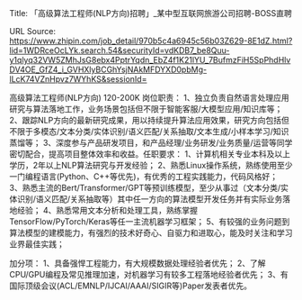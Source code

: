 Title: 「高级算法工程师(NLP方向)招聘」_某中型互联网旅游公司招聘-BOSS直聘

URL Source: https://www.zhipin.com/job_detail/970b5c4a6945c56b03Z629-8E1dZ.html?lid=1WDRceOcLYk.search.54&securityId=vdKDB7_be8Quu-y1qlyq32VW5ZMhJsG8ebx4PptrYqdn_EbZ4f1K21lYU_7BufmzFiH5SpPhdHlvDV4OE_GfZ4_i_GVHXlyBCGhYsjNAkMFDYXD0pbMg-lLcK74VZnHpvz7WYhKS&sessionId=

高级算法工程师(NLP方向) 120-200K
岗位职责：
1、独立负责自然语言处理应用研究与算法落地工作，业务场景包括但不限于智能客服/大模型应用/知识库等；
2、跟踪NLP方向的最新研究成果，用以持续提升算法应用效果，研究方向包括但不限于多模态/文本分类/实体识别/语义匹配/关系抽取/文本生成/小样本学习/知识蒸馏等；
3、深度参与产品研发项目，和产品经理/业务研发/业务质量/运营等同学密切配合，提高项目整体效率和收益。任职要求：
1、计算机相关专业本科及以上学历，2年以上NLP算法研究与开发经验；
2、熟悉Linux操作系统，熟练使用至少一门编程语言(Python、C++等优先)，有优秀的工程实践能力，代码风格好；
3、熟悉主流的Bert/Transformer/GPT等预训练模型，至少从事过（文本分类/实体识别/语义匹配/关系抽取等）其中任一方向的算法模型开发任务并有实际业务落地经验；
4、熟悉常用文本分析和处理工具，熟练掌握TensorFlow/PyTorch/Keras等任一主流机器学习框架；
5、有较强的业务问题到算法模型的建模能力，有强烈的技术好奇心、自驱力和进取心，能及时关注和学习业界最佳实践；

加分项：
1、具备强悍工程能力，有大规模数据处理经验者优先；
2、了解CPU/GPU编程及常见推理加速，对机器学习有较多工程落地经验者优先；
3、有国际顶级会议(ACL/EMNLP/IJCAI/AAAI/SIGIR等)Paper发表者优先。